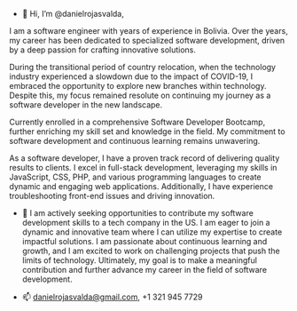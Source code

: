 - 👋 Hi, I’m @danielrojasvalda, 

I am a software engineer with years of experience in Bolivia. Over the years, my career has been dedicated to specialized software development, driven by a deep passion for crafting innovative solutions.

During the transitional period of country relocation, when the technology industry experienced a slowdown due to the impact of COVID-19, I embraced the opportunity to explore new branches within technology. Despite this, my focus remained resolute on continuing my journey as a software developer in the new landscape.

Currently enrolled in a comprehensive Software Developer Bootcamp, further enriching my skill set and knowledge in the field. My commitment to software development and continuous learning remains unwavering.

As a software developer, I have a proven track record of delivering quality results to clients. I excel in full-stack development, leveraging my skills in JavaScript, CSS, PHP, and various programming languages to create dynamic and engaging web applications. Additionally, I have experience troubleshooting front-end issues and driving innovation.

- 💞️ I am actively seeking opportunities to contribute my software development skills to a tech company in the US. I am eager to join a dynamic and innovative team where I can utilize my expertise to create impactful solutions. I am passionate about continuous learning and growth, and I am excited to work on challenging projects that push the limits of technology. Ultimately, my goal is to make a meaningful contribution and further advance my career in the field of software development.

- 📫 danielrojasvalda@gmail.com, +1 321 945 7729

